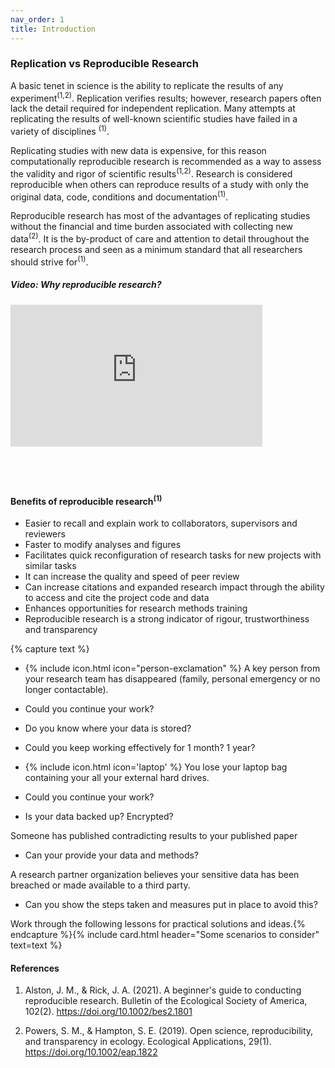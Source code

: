 ```yaml
---
nav_order: 1
title: Introduction
---
```


### Replication vs Reproducible Research

A basic tenet in science is the ability to replicate the results of any experiment<sup>(1,2)</sup>. Replication verifies results; however, research papers often lack the detail required for independent replication. Many attempts at replicating the results of well-known scientific studies have failed in a variety of disciplines <sup>(1)</sup>. 

Replicating studies with new data is expensive, for this reason computationally reproducible research is recommended as a way to assess the validity and rigor of scientific results<sup>(1,2)</sup>. Research is considered reproducible when others can reproduce results of a study with only the original data, code, conditions and documentation<sup>(1)</sup>. 

Reproducible research has most of the advantages of replicating studies without the financial and time burden associated with collecting new data<sup>(2)</sup>. It is the by-product of care and attention to detail throughout the research process and seen as a minimum standard that all researchers should strive for<sup>(1)</sup>.

##### Video: Why reproducible research?
<div style="padding:56.25% 0 0 0;position:relative;"><iframe src="https://player.vimeo.com/video/766353650?h=fb39c9c8a8&amp;badge=0&amp;autopause=0&amp;player_id=0&amp;app_id=58479" frameborder="0" allow="autoplay; fullscreen; picture-in-picture" allowfullscreen style="position:absolute;top:0;left:0;width:80%;height:80%;" title="Reproducible Research Tutorial"></iframe></div><script src="https://player.vimeo.com/api/player.js"></script>

#### Benefits of reproducible research<sup>(1)</sup>
- Easier to recall and explain work to collaborators, supervisors and reviewers
- Faster to modify analyses and figures
- Facilitates quick reconfiguration of research tasks for new projects with similar tasks
- It can increase the quality and speed of peer review
- Can increase citations and expanded research impact through the ability to access and cite the project code and data
- Enhances opportunities for research methods training
- Reproducible research is a strong indicator of rigour, trustworthiness and transparency

{% capture text %}
- {% include icon.html icon="person-exclamation" %} A key person from your research team has disappeared (family, personal emergency or no longer contactable).
 - Could you continue your work? 
 - Do you know where your data is stored? 
 - Could you keep working effectively for 1 month? 1 year?

- {% include icon.html icon='laptop' %} You lose your laptop bag containing your all your external hard drives. 
 - Could you continue your work? 
 - Is your data backed up? Encrypted?

Someone has published contradicting results to your published paper
- Can your provide your data and methods?
 
A research partner organization believes your sensitive data has been breached or made available to a third party. 
- Can you show the steps taken and measures put in place to avoid this?

Work through the following lessons for practical solutions and ideas.{% endcapture %}{% include card.html header="Some scenarios to consider" text=text %}

#### References
1. Alston, J. M., & Rick, J. A. (2021). A beginner's guide to conducting reproducible research. Bulletin of the Ecological Society of America, 102(2). https://doi.org/10.1002/bes2.1801

2. Powers, S. M., & Hampton, S. E. (2019). Open science, reproducibility, and transparency in ecology. Ecological Applications, 29(1). https://doi.org/10.1002/eap.1822

